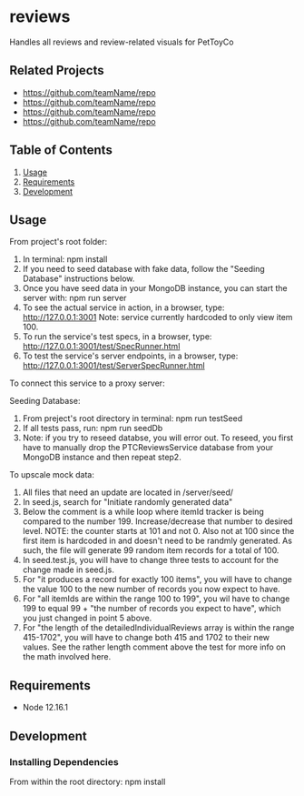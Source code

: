 # reviews
Handles all reviews and review-related visuals for PetToyCo

## Related Projects

  - https://github.com/teamName/repo
  - https://github.com/teamName/repo
  - https://github.com/teamName/repo
  - https://github.com/teamName/repo

## Table of Contents

1. [Usage](#Usage)
1. [Requirements](#requirements)
1. [Development](#development)

## Usage

From project's root folder:
1. In terminal: npm install
2. If you need to seed database with fake data, follow the "Seeding Database" instructions below.
3. Once you have seed data in your MongoDB instance, you can start the server with: npm run server
4. To see the actual service in action, in a browser, type:
http://127.0.0.1:3001
Note: service currently hardcoded to only view item 100.
5. To run the service's test specs, in a browser, type:
http://127.0.0.1:3001/test/SpecRunner.html
6. To test the service's server endpoints, in a browser, type:
http://127.0.0.1:3001/test/ServerSpecRunner.html



To connect this service to a proxy server:



Seeding Database:
1. From preject's root directory in terminal: npm run testSeed
2. If all tests pass, run: npm run seedDb
3. Note: if you try to reseed databse, you will error out. To reseed, you first have to manually drop the PTCReviewsService database from your MongoDB instance and then repeat step2.



To upscale mock data:
1. All files that need an update are located in /server/seed/
2. In seed.js, search for "Initiate randomly generated data"
3. Below the comment is a while loop where itemId tracker is being compared to the number 199. Increase/decrease that number to desired level. NOTE: the counter starts at 101 and not 0. Also not at 100 since the first item is hardcoded in and doesn't need to be randmly generated. As such, the file will generate 99 random item records for a total of 100.
4. In seed.test.js, you will have to change three tests to account for the change made in seed.js.
5. For "it produces a record for exactly 100 items", you will have to change the value 100 to the new number of records you now expect to have.
6. For "all itemIds are within the range 100 to 199", you wil have to change 199 to equal 99 + "the number of records you expect to have", which you just changed in point 5 above.
7.  For "the length of the detailedIndividualReviews array is within the range 415-1702", you will have to change both 415 and 1702 to their new values. See the rather length comment above the test for more info on the math involved here.


## Requirements

- Node 12.16.1


## Development

### Installing Dependencies

From within the root directory: npm install


